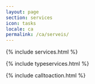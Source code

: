 ```yaml
---
layout: page
section: services
icon: tasks
locale: ca
permalink: /ca/serveis/
---
```


{% include services.html %}

{% include typeservices.html %}

{% include calltoaction.html %}
